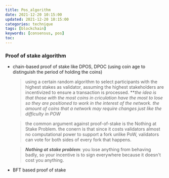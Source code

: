 ```yaml
---
title: Pos_algorithm
date: 2021-12-20 10:15:00
updated: 2021-12-20 10:15:00
categories: technique
tags: [blockchain]
keywords: [consensus, pos]
toc:
---
```


### Proof of stake algorithm
- chain-based proof of stake
   like DPOS, DPOC (using coin age to distinguish the period of holding the coins)

   > using a certain random algorithm to select participants with the highest stakes as validator, assuming the highest stakeholders are incentivized to ensure a transaction is processed. ***the idea is that those with the most coins in criculation have the most to lose so they are positioned to work in the interest of the network. the amount of coins that a network may require changes just like the difficulty in POW*

   > the common argument against proof-of-stake is the Nothing at Stake Problem. the conern is that since it costs validators almost no computational power to support a fork unlike PoW, validators can vote for both sides of every fork that happens.

   > ***Nothing at stake problem***: you lose anything from behaving badly, so your incentive is to sign everywhere because it doesn't cost you anything.

- BFT based proof of stake





